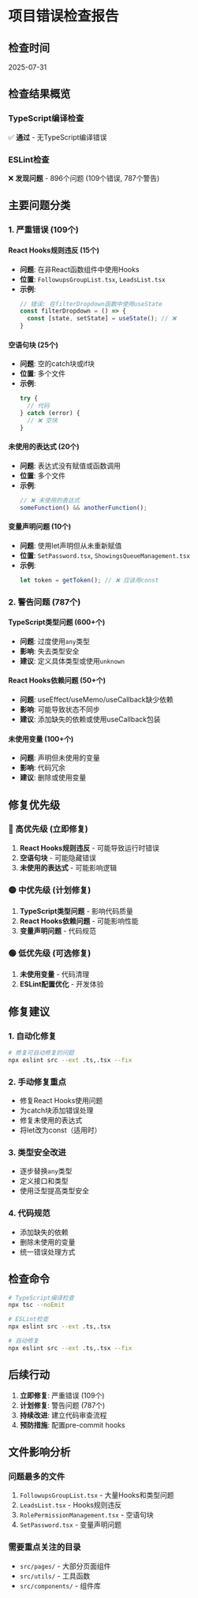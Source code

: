 # 项目错误检查报告

## 检查时间
2025-07-31

## 检查结果概览

### TypeScript编译检查
✅ **通过** - 无TypeScript编译错误

### ESLint检查
❌ **发现问题** - 896个问题 (109个错误, 787个警告)

## 主要问题分类

### 1. 严重错误 (109个)

#### React Hooks规则违反 (15个)
- **问题**: 在非React函数组件中使用Hooks
- **位置**: `FollowupsGroupList.tsx`, `LeadsList.tsx`
- **示例**: 
  ```typescript
  // 错误: 在filterDropdown函数中使用useState
  const filterDropdown = () => {
    const [state, setState] = useState(); // ❌
  }
  ```

#### 空语句块 (25个)
- **问题**: 空的catch块或if块
- **位置**: 多个文件
- **示例**:
  ```typescript
  try {
    // 代码
  } catch (error) {
    // ❌ 空块
  }
  ```

#### 未使用的表达式 (20个)
- **问题**: 表达式没有赋值或函数调用
- **位置**: 多个文件
- **示例**:
  ```typescript
  // ❌ 未使用的表达式
  someFunction() && anotherFunction();
  ```

#### 变量声明问题 (10个)
- **问题**: 使用let声明但从未重新赋值
- **位置**: `SetPassword.tsx`, `ShowingsQueueManagement.tsx`
- **示例**:
  ```typescript
  let token = getToken(); // ❌ 应该用const
  ```

### 2. 警告问题 (787个)

#### TypeScript类型问题 (600+个)
- **问题**: 过度使用`any`类型
- **影响**: 失去类型安全
- **建议**: 定义具体类型或使用`unknown`

#### React Hooks依赖问题 (50+个)
- **问题**: useEffect/useMemo/useCallback缺少依赖
- **影响**: 可能导致状态不同步
- **建议**: 添加缺失的依赖或使用useCallback包装

#### 未使用变量 (100+个)
- **问题**: 声明但未使用的变量
- **影响**: 代码冗余
- **建议**: 删除或使用变量

## 修复优先级

### 🔴 高优先级 (立即修复)
1. **React Hooks规则违反** - 可能导致运行时错误
2. **空语句块** - 可能隐藏错误
3. **未使用的表达式** - 可能影响逻辑

### 🟡 中优先级 (计划修复)
1. **TypeScript类型问题** - 影响代码质量
2. **React Hooks依赖问题** - 可能影响性能
3. **变量声明问题** - 代码规范

### 🟢 低优先级 (可选修复)
1. **未使用变量** - 代码清理
2. **ESLint配置优化** - 开发体验

## 修复建议

### 1. 自动化修复
```bash
# 修复可自动修复的问题
npx eslint src --ext .ts,.tsx --fix
```

### 2. 手动修复重点
- 修复React Hooks使用问题
- 为catch块添加错误处理
- 修复未使用的表达式
- 将let改为const（适用时）

### 3. 类型安全改进
- 逐步替换`any`类型
- 定义接口和类型
- 使用泛型提高类型安全

### 4. 代码规范
- 添加缺失的依赖
- 删除未使用的变量
- 统一错误处理方式

## 检查命令

```bash
# TypeScript编译检查
npx tsc --noEmit

# ESLint检查
npx eslint src --ext .ts,.tsx

# 自动修复
npx eslint src --ext .ts,.tsx --fix
```

## 后续行动

1. **立即修复**: 严重错误 (109个)
2. **计划修复**: 警告问题 (787个)
3. **持续改进**: 建立代码审查流程
4. **预防措施**: 配置pre-commit hooks

## 文件影响分析

### 问题最多的文件
1. `FollowupsGroupList.tsx` - 大量Hooks和类型问题
2. `LeadsList.tsx` - Hooks规则违反
3. `RolePermissionManagement.tsx` - 空语句块
4. `SetPassword.tsx` - 变量声明问题

### 需要重点关注的目录
- `src/pages/` - 大部分页面组件
- `src/utils/` - 工具函数
- `src/components/` - 组件库 